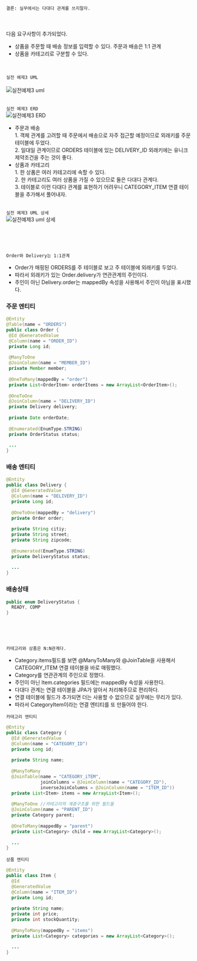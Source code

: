 `결론: 실무에서는 다대다 관계를 쓰지말자.` <br> <br><br> <br>
다음 요구사항이 추가되었다. <br>
+ 상품을 주문할 때 배송 정보를 입력할 수 있다. 주문과 배송은 1:1 관계
+ 상품을 카테고리로 구분할 수 있다.

<br>

`실전 예제3 UML` <br> <br>
![실전예제3 uml](https://user-images.githubusercontent.com/57389368/186827332-7b244c36-95ea-4d76-b406-790be7817236.JPG) <br>

<br> `실전 예제3 ERD` <br>
![실전예제3 ERD](https://user-images.githubusercontent.com/57389368/186827469-94616bf4-d4a2-4acb-bc8f-d3933918dc9c.JPG) <br>
+ 주문과 배송 <br> 1. 객체 관계를 고려할 때 주문에서 배송으로 자주 접근할 예정이므로 외래키를 주문 테이블에 두었다. <br> 2. 일대일 관계이므로 ORDERS 테이블에 있는 DELIVERY_ID 외래키에는 유니크 제약조건을 주는 것이 좋다. 
+ 상품과 카테고리 <br> 1. 한 상품은 여러 카테고리에 속할 수 있다. <br> 2. 한 카테고리도 여러 상품을 가질 수 있으므로 둘은 다대다 관계다. <br> 3. 테이블로 이런 다대다 관계를 표현하기 어려우니 CATEGORY_ITEM 연결 테이블을 추가해서 풀어내자.

<br> `실전 예제3 UML 상세` <br>
![실전예제3 uml 상세](https://user-images.githubusercontent.com/57389368/186827695-96b0f925-60c7-419a-97e3-07585d217458.JPG)

<br> <br> <br>

`Order와 Delivery는 1:1관계`<br>
+ Order가 매핑된 ORDERS를 주 테이블로 보고 주 테이블에 외래키를 두었다.
+ 따라서 외래키가 있는 Order.delivery가 연관관계의 주인이다.
+ 주인이 아닌 Delivery.order는 mappedBy 속성을 사용해서 주인이 아님을 표시했다.
 ### 주문 엔티티
 ```java
@Entity
@Table(name = "ORDERS")
public class Order {
  @Id @GeneratedValue
  @Column(name = "ORDER_ID")
  private Long id;
  
  @ManyToOne
  @JoinColumn(name = "MEMBER_ID")
  private Member member;
  
  @OneToMany(mappedBy = "order")
  private List<OrderItem> orderItems = new ArrayList<OrderItem>();
  
  @OneToOne
  @JoinColumn(name = "DELIVERY_ID")
  private Delivery delivery;
  
  private Date orderDate;
  
  @Enumerated(EnumType.STRING)
  private OrderStatus status;
  
  ...
}
```

### 배송 엔티티
```java
@Entity
public class Delivery { 
  @Id @GeneratedValue
  @Column(name = "DELIVERY_ID")
  private Long id;
  
  @OneToOne(mappedBy = "delivery")
  private Order order;
  
  private String citiy;
  private String street;
  private String zipcode;
  
  @Enumerated(EnumType.STRING)
  private DeliveryStatus status;
  
  ...
}
```

### 배송상태
```java
public enum DeliveryStatus {
  READY, COMP 
}
```

<br><br><br>

`카테고리와 상품은 N:N관계다.` <br>
+ Category.items필드를 보면 @ManyToMany와 @JoinTable을 사용해서 CATEGORY_ITEM 연결 테이블을 바로 매핑했다.
+ Category를 연관관계의 주인으로 정했다.
+ 주인이 아닌 Item.categories 필드에는 mappedBy 속성을 사용한다.
+ 다대다 관계는 연결 테이블을 JPA가 알아서 처리해주므로 편리하다.
+ 연결 테이블에 필드가 추가되면 더는 사용할 수 없으므로 실무에는 무리가 있다.
+ 따라서 CategoryItem이라는 연결 엔티티를 또 만들어야 한다.

`카테고리 엔티티` <br>
```java
@Entity
public class Category {
  @Id @GeneratedValue
  @Column(name = "CATEGORY_ID")
  private Long id;
  
  private String name;
  
  @ManyToMany
  @JoinTable(name = "CATEGORY_iTEM",
             joinColumns = @JoinColumn(name = "CATEGORY_ID"),
             inverseJoinColumns = @JoinColumn(name = "ITEM_ID"))
  private List<Item> items = new ArrayList<Item>();
  
  @ManyToOne //카테고리의 계층구조를 위한 필드들
  @JoinColumn(name = "PARENT_ID")
  private Category parent;
  
  @OneToMany(mappedBy = "parent")
  private List<Category> child = new ArrayList<Category>();
  
  ...
}
```

`상품 엔티티` <br>
```java
@Entity
public class Item {
  @Id
  @GeneratedValue
  @Column(name = "ITEM_ID")
  private Long id;
  
  private String name;
  private int price;
  private int stockQuantity;
  
  @ManyToMany(mappedBy = "items")
  private List<Category> categories = new ArrayList<Category>();

  ...
}
```

